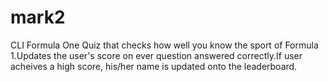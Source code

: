 # mark2
CLI Formula One Quiz that checks how well you know the sport of Formula 1.Updates the user's score on ever question answered correctly.If user acheives a high score, his/her name is updated onto the leaderboard.

